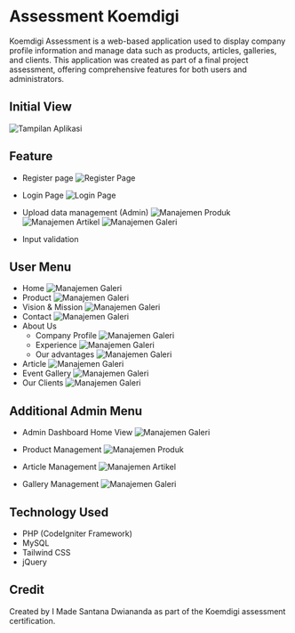 # Assessment Koemdigi
Koemdigi Assessment is a web-based application used to display company profile information and manage data such as products, articles, galleries, and clients. This application was created as part of a final project assessment, offering comprehensive features for both users and administrators.

## Initial View

![Tampilan Aplikasi](assets/screenshot/awalPage.png)

## Feature 

- Register page
![Register Page](assets/screenshot/registerPage.png)

- Login Page
![Login Page](assets/screenshot/loginPage.png)

- Upload data management (Admin)
![Manajemen Produk](assets/screenshot/manajemenProdukAdmin.png)
![Manajemen Artikel](assets/screenshot/manajemArtikel.png)
![Manajemen Galeri](assets/screenshot/manajemenGaleri.png)
- Input validation

## User Menu
- Home 
![Manajemen Galeri](assets/screenshot/home.png)
- Product
![Manajemen Galeri](assets/screenshot/produkPage.png)
- Vision & Mission
![Manajemen Galeri](assets/screenshot/visi_misiPage.png)
- Contact
![Manajemen Galeri](assets/screenshot/contactPage.png)
- About Us
    - Company Profile
    ![Manajemen Galeri](assets/screenshot/aboutUsPage.png)
    - Experience 
    ![Manajemen Galeri](assets/screenshot/pengalaman.png)
    - Our advantages
    ![Manajemen Galeri](assets/screenshot/kelebihanKami.png)
- Article
![Manajemen Galeri](assets/screenshot/artikelPage.png)
- Event Gallery
![Manajemen Galeri](assets/screenshot/galeriPage.png)
- Our Clients
![Manajemen Galeri](assets/screenshot/klienPage.png)


## Additional Admin Menu
- Admin Dashboard Home View
![Manajemen Galeri](assets/screenshot/home_admin.png)

- Product Management
![Manajemen Produk](assets/screenshot/manajemenProdukAdmin.png)
- Article Management
![Manajemen Artikel](assets/screenshot/manajemArtikel.png)
- Gallery Management
![Manajemen Galeri](assets/screenshot/manajemenGaleri.png)

## Technology Used

- PHP (CodeIgniter Framework)
- MySQL
- Tailwind CSS
- jQuery

## Credit

Created by I Made Santana Dwiananda as part of the Koemdigi assessment certification.
